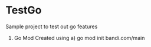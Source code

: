 # TestGo
Sample project to test out go features


1) Go Mod Created using 
    a) 	go mod init bandi.com/main